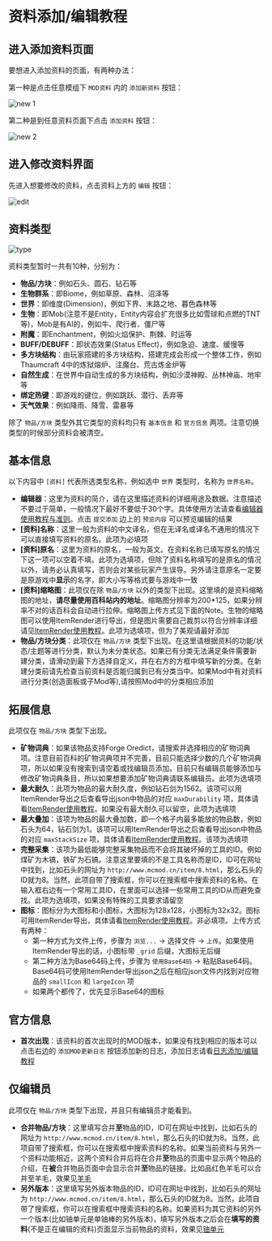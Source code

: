 # 资料添加/编辑教程

## 进入添加资料页面

要想进入添加资料的页面，有两种办法：

第一种是点击任意模组下 `MOD资料` 内的 `添加新资料` 按钮：

![new 1](https://cloud.githubusercontent.com/assets/5229241/12670160/27b12058-c6a1-11e5-89f2-235957d3a7d4.png)

第二种是到任意资料页面下点击 `添加资料` 按钮：

![new 2](https://cloud.githubusercontent.com/assets/5229241/12670252/c8d4744e-c6a1-11e5-8166-2a1f9e867770.png)

## 进入修改资料界面

先进入想要修改的资料，点击资料上方的 `编辑` 按钮：

![edit](https://cloud.githubusercontent.com/assets/5229241/12676654/da685d92-c6ce-11e5-91c0-b761871e5829.png)

## 资料类型

![type](https://cloud.githubusercontent.com/assets/5229241/12670291/1bd36f6a-c6a2-11e5-9b93-1c989d3ed2d9.png)

资料类型暂时一共有10种，分别为：

- **物品/方块**：例如石头、圆石、钻石等
- **生物群系**：即Biome，例如草原、森林、沼泽等
- **世界**：即维度(Dimension)，例如下界、末路之地、暮色森林等
- **生物**：即Mob(注意不是Entity，Entity内容会扩充很多比如雪球和点燃的TNT等)，Mob是有AI的，例如牛、爬行者、僵尸等
- **附魔**：即Enchantment，例如火焰保护、荆棘、时运等
- **BUFF/DEBUFF**：即状态效果(Status Effect)，例如急迫、速度、缓慢等
- **多方块结构**：由玩家搭建的多方块结构，搭建完成会形成一个整体工作，例如Thaumcraft 4中的炼狱熔炉、注魔台、荒古炼金炉等
- **自然生成**：在世界中自动生成的多方块结构，例如沙漠神殿、丛林神庙、地牢等
- **绑定热键**：即游戏的键位，例如跳跃、潜行、丢弃等
- **天气效果**：例如降雨、降雪、雷暴等

除了 `物品/方块` 类型外其它类型的资料均只有 `基本信息` 和 `官方信息` 两项。注意切换类型的时候部分资料会被清空。

## 基本信息

以下内容中 `[资料]` 代表所选类型名称，例如选中 `世界` 类型时，名称为 `世界名称`。

- **编辑器**：这里为资料的简介，请在这里描述资料的详细用途及数据。注意描述不要过于简单，一般情况下最好不要低于30个字。具体使用方法请查看[编辑器使用教程与准则](http://mcmod.readthedocs.org/zh/latest/editor/)。点击 `提交添加` 边上的 `预览内容` 可以预览编辑的结果
- **[资料]名称**：这里一般为资料的中文译名，但在无译名或译名不通用的情况下可以直接填写资料的原名。此项为必填项
- **[资料]原名**：这里为资料的原名，一般为英文。在资料名称已填写原名的情况下这一项可以空着不填。此项为选填项，但除了资料名称填写的是原名的情况以外，请务必认真填写，否则会对某些玩家产生误导。另外请注意原名一定要是原游戏中**显示**的名字，即大小写等格式要与游戏中一致
- **[资料]缩略图**：此项仅在除 `物品/方块` 以外的类型下出现。这里填的是资料缩略图的地址，**请尽量使用百科站内的地址**。缩略图分辨率为200*125，如果分辨率不对的话百科会自动进行拉伸。缩略图上传方式见下面的Note。生物的缩略图可以使用ItemRender进行导出，但是图片需要自己裁剪以符合分辨率详细请见[ItemRender使用教程](http://mcmod.readthedocs.org/zh/latest/itemrender/)。此项为选填项，但为了美观请最好添加
- **物品/方块分类**：此项仅在 `物品/方块` 类型下出现。在这里请根据资料的功能/状态/主题等进行分类，默认为未分类状态。如果已有分类无法满足条件需要新建分类，请滑动到最下方选择自定义，并在右方的方框中填写新的分类。在新建分类前请先检查当前资料是否能归属到已有分类当中。如果Mod中有对资料进行分类(创造面板或子Mod等),请按照Mod中的分类相应添加

## 拓展信息

此项仅在 `物品/方块` 类型下出现。

- **矿物词典**：如果该物品支持Forge Oredict，请搜索并选择相应的矿物词典项。注意目前百科的矿物词典项并不完善，目前只能选择少数的几个矿物词典项，所以如果没有搜索到请空着或找编辑员添加。目前只有编辑员能够添加与修改矿物词典条目，所以如果想要添加矿物词典请联系编辑员。此项为选填项
- **最大耐久**：此项为物品的最大耐久度，例如钻石剑为1562。该项可以用ItemRender导出之后查看导出json中物品的对应 `maxDurability` 项，具体请看[ItemRender使用教程](http://mcmod.readthedocs.org/zh/latest/itemrender/)。如果没有最大耐久可以留空，此项为选填项
- **最大叠加**：该项为物品的最大叠加数，即一个格子内最多能放的物品数，例如石头为64，钻石剑为1。该项可以用ItemRender导出之后查看导出json中物品的对应 `maxStackSize` 项，具体请看[ItemRender使用教程](http://mcmod.readthedocs.org/zh/latest/itemrender/)。该项为选填项
- **完整采集**：该项为最低能够完整采集物品而不会将其破坏掉的工具的ID。例如煤矿为木镐，铁矿为石镐。注意这里要填的不是工具名称而是ID，ID可在网址中找到，比如石头的网址为 `http://www.mcmod.cn/item/8.html`，那么石头的ID就为8。当然，此项自带了搜索框，你可以在搜索框中搜索资料的名称。在输入框右边有一个常用工具ID，在里面可以选择一些常用工具的ID从而避免查找。此项为选填项，如果没有特殊的工具要求请留空
- **图标**：图标分为大图标和小图标，大图标为128x128，小图标为32x32。图标可用ItemRender导出，具体请看[ItemRender使用教程](http://mcmod.readthedocs.org/zh/latest/itemrender/)。非必填项。上传方式有两种：
	- 第一种方式为文件上传，步骤为 `浏览...` -> 选择文件 -> `上传`。如果使用ItemRender导出的话，小图标带 `_grid` 后缀，大图标无后缀
	- 第二种方法为Base64码上传，步骤为 `使用Base64码` -> 粘贴Base64码。Base64码可使用ItemRender导出json之后在相应json文件内找到对应物品的 `smallIcon` 和 `largeIcon` 项
	- 如果两个都传了，优先显示Base64的图标

## 官方信息

- **首次出现**：该资料的首次出现时的MOD版本，如果没有找到相应的版本可以点击右边的 `添加MOD更新日志` 按钮添加新的日志，添加日志请看[日志添加/编辑教程](http://mcmod.readthedocs.org/zh/latest/log/)

## 仅编辑员

此项仅在 `物品/方块` 类型下出现，并且只有编辑员才能看到。

- **合并物品/方块**：这里填写合并**至**物品的ID，ID可在网址中找到，比如石头的网址为 `http://www.mcmod.cn/item/8.html`，那么石头的ID就为8。当然，此项自带了搜索框，你可以在搜索框中搜索资料的名称。如果当前资料与另外一个资料功能相近，这两个资料合并后将在合并**至**物品的页面中显示两个物品的介绍，在**被**合并物品页面中会显示合并**至**物品的链接。比如品红色羊毛可以合并至羊毛，效果见[羊毛](http://www.mcmod.cn/item/44.html)
- **另外版本**：这里填写另外版本物品的ID，ID可在网址中找到，比如石头的网址为 `http://www.mcmod.cn/item/8.html`，那么石头的ID就为8。当然，此项自带了搜索框，你可以在搜索框中搜索资料的名称。如果资料为其它资料的另外一个版本(比如铀单元是单铀棒的另外版本)，填写另外版本之后会在**填写的资料**(不是正在编辑的资料)页面显示当前物品的资料，效果见[铀单元](http://www.mcmod.cn/item/229.html)
